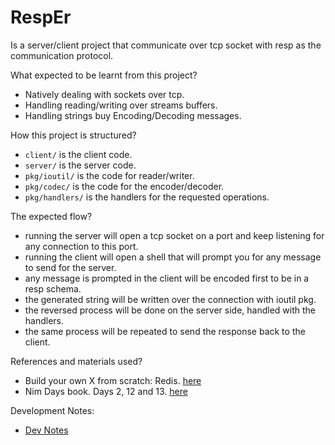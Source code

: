 # RespEr
Is a server/client project that communicate over tcp socket with resp as the communication protocol. 


What expected to be learnt from this project?
- Natively dealing with sockets over tcp.
- Handling reading/writing over streams buffers.
- Handling strings buy Encoding/Decoding messages.


How this project is structured?
- `client/` is the client code.
- `server/` is the server code.
- `pkg/ioutil/` is the code for reader/writer.
- `pkg/codec/` is the code for the encoder/decoder.
- `pkg/handlers/` is the handlers for the requested operations.


The expected flow?
- running the server will open a tcp socket on a port and keep listening for any connection to this port.
- running the client will open a shell that will prompt you for any message to send for the server.
- any message is prompted in the client will be encoded first to be in a resp schema.
- the generated string will be written over the connection with ioutil pkg.
- the reversed process will be done on the server side, handled with the handlers.
- the same process will be repeated to send the response back to the client.


References and materials used?
- Build your own X from scratch: Redis. [here](https://build-your-own.org/redis/)
- Nim Days book. Days 2, 12 and 13. [here](https://xmonader.github.io/nimdays/day12_resp.html)


Development Notes:
- [Dev Notes](./docs/dev_notes.md)